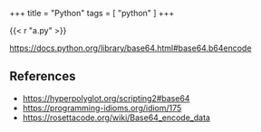 +++
title = "Python"
tags = [ "python" ]
+++

{{< r "a.py" >}}

<https://docs.python.org/library/base64.html#base64.b64encode>

## References

- <https://hyperpolyglot.org/scripting2#base64>
- <https://programming-idioms.org/idiom/175>
- <https://rosettacode.org/wiki/Base64_encode_data>
